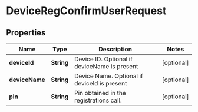 
# DeviceRegConfirmUserRequest

## Properties
Name | Type | Description | Notes
------------ | ------------- | ------------- | -------------
**deviceId** | **String** | Device ID. Optional if deviceName is present |  [optional]
**deviceName** | **String** | Device Name. Optional if deviceId is present |  [optional]
**pin** | **String** | Pin obtained in the registrations call. |  [optional]



